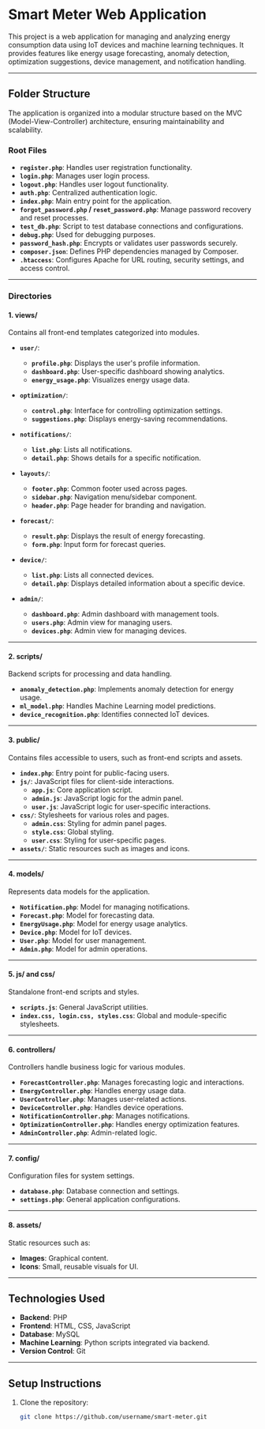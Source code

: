 # Smart Meter Web Application

This project is a web application for managing and analyzing energy consumption data using IoT devices and machine learning techniques. It provides features like energy usage forecasting, anomaly detection, optimization suggestions, device management, and notification handling.

---

## **Folder Structure**

The application is organized into a modular structure based on the MVC (Model-View-Controller) architecture, ensuring maintainability and scalability.

### **Root Files**
- **`register.php`**: Handles user registration functionality.
- **`login.php`**: Manages user login process.
- **`logout.php`**: Handles user logout functionality.
- **`auth.php`**: Centralized authentication logic.
- **`index.php`**: Main entry point for the application.
- **`forgot_password.php` / `reset_password.php`**: Manage password recovery and reset processes.
- **`test_db.php`**: Script to test database connections and configurations.
- **`debug.php`**: Used for debugging purposes.
- **`password_hash.php`**: Encrypts or validates user passwords securely.
- **`composer.json`**: Defines PHP dependencies managed by Composer.
- **`.htaccess`**: Configures Apache for URL routing, security settings, and access control.

---

### **Directories**

#### **1. views/**
Contains all front-end templates categorized into modules.

- **`user/`**:
  - **`profile.php`**: Displays the user's profile information.
  - **`dashboard.php`**: User-specific dashboard showing analytics.
  - **`energy_usage.php`**: Visualizes energy usage data.

- **`optimization/`**:
  - **`control.php`**: Interface for controlling optimization settings.
  - **`suggestions.php`**: Displays energy-saving recommendations.

- **`notifications/`**:
  - **`list.php`**: Lists all notifications.
  - **`detail.php`**: Shows details for a specific notification.

- **`layouts/`**:
  - **`footer.php`**: Common footer used across pages.
  - **`sidebar.php`**: Navigation menu/sidebar component.
  - **`header.php`**: Page header for branding and navigation.

- **`forecast/`**:
  - **`result.php`**: Displays the result of energy forecasting.
  - **`form.php`**: Input form for forecast queries.

- **`device/`**:
  - **`list.php`**: Lists all connected devices.
  - **`detail.php`**: Displays detailed information about a specific device.

- **`admin/`**:
  - **`dashboard.php`**: Admin dashboard with management tools.
  - **`users.php`**: Admin view for managing users.
  - **`devices.php`**: Admin view for managing devices.

---

#### **2. scripts/**
Backend scripts for processing and data handling.
- **`anomaly_detection.php`**: Implements anomaly detection for energy usage.
- **`ml_model.php`**: Handles Machine Learning model predictions.
- **`device_recognition.php`**: Identifies connected IoT devices.

---

#### **3. public/**
Contains files accessible to users, such as front-end scripts and assets.
- **`index.php`**: Entry point for public-facing users.
- **`js/`**: JavaScript files for client-side interactions.
  - **`app.js`**: Core application script.
  - **`admin.js`**: JavaScript logic for the admin panel.
  - **`user.js`**: JavaScript logic for user-specific interactions.
- **`css/`**: Stylesheets for various roles and pages.
  - **`admin.css`**: Styling for admin panel pages.
  - **`style.css`**: Global styling.
  - **`user.css`**: Styling for user-specific pages.
- **`assets/`**: Static resources such as images and icons.

---

#### **4. models/**
Represents data models for the application.
- **`Notification.php`**: Model for managing notifications.
- **`Forecast.php`**: Model for forecasting data.
- **`EnergyUsage.php`**: Model for energy usage analytics.
- **`Device.php`**: Model for IoT devices.
- **`User.php`**: Model for user management.
- **`Admin.php`**: Model for admin operations.

---

#### **5. js/** and **css/**
Standalone front-end scripts and styles.
- **`scripts.js`**: General JavaScript utilities.
- **`index.css, login.css, styles.css`**: Global and module-specific stylesheets.

---

#### **6. controllers/**
Controllers handle business logic for various modules.
- **`ForecastController.php`**: Manages forecasting logic and interactions.
- **`EnergyController.php`**: Handles energy usage data.
- **`UserController.php`**: Manages user-related actions.
- **`DeviceController.php`**: Handles device operations.
- **`NotificationController.php`**: Manages notifications.
- **`OptimizationController.php`**: Handles energy optimization features.
- **`AdminController.php`**: Admin-related logic.

---

#### **7. config/**
Configuration files for system settings.
- **`database.php`**: Database connection and settings.
- **`settings.php`**: General application configurations.

---

#### **8. assets/**
Static resources such as:
- **Images**: Graphical content.
- **Icons**: Small, reusable visuals for UI.

---

## **Technologies Used**
- **Backend**: PHP
- **Frontend**: HTML, CSS, JavaScript
- **Database**: MySQL
- **Machine Learning**: Python scripts integrated via backend.
- **Version Control**: Git

---

## **Setup Instructions**

1. Clone the repository:
   ```bash
   git clone https://github.com/username/smart-meter.git
